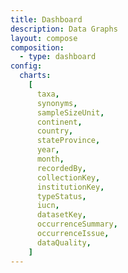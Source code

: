 ```yaml
---
title: Dashboard
description: Data Graphs
layout: compose
composition:
  - type: dashboard
config:
  charts:
    [
      taxa,
      synonyms,
      sampleSizeUnit,
      continent,
      country,
      stateProvince,
      year,
      month,
      recordedBy,
      collectionKey,
      institutionKey,
      typeStatus,
      iucn,
      datasetKey,
      occurrenceSummary,
      occurrenceIssue,
      dataQuality,
    ]
---
```

